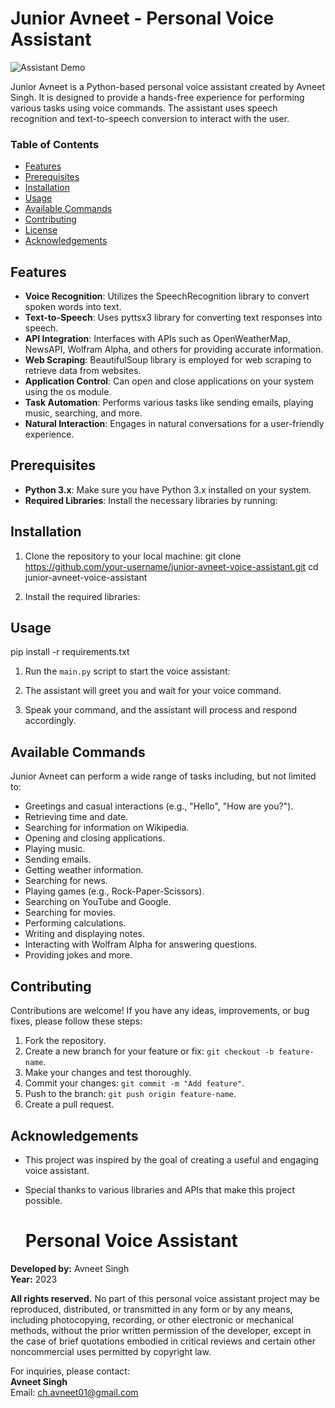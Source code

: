 # Junior Avneet - Personal Voice Assistant

![Assistant Demo](demo.gif)

Junior Avneet is a Python-based personal voice assistant created by Avneet Singh. It is designed to provide a hands-free experience for performing various tasks using voice commands. The assistant uses speech recognition and text-to-speech conversion to interact with the user.

### Table of Contents

- [Features](#features)
- [Prerequisites](#prerequisites)
- [Installation](#installation)
- [Usage](#usage)
- [Available Commands](#available-commands)
- [Contributing](#contributing)
- [License](#license)
- [Acknowledgements](#acknowledgements)

## Features

- **Voice Recognition**: Utilizes the SpeechRecognition library to convert spoken words into text.
- **Text-to-Speech**: Uses pyttsx3 library for converting text responses into speech.
- **API Integration**: Interfaces with APIs such as OpenWeatherMap, NewsAPI, Wolfram Alpha, and others for providing accurate information.
- **Web Scraping**: BeautifulSoup library is employed for web scraping to retrieve data from websites.
- **Application Control**: Can open and close applications on your system using the os module.
- **Task Automation**: Performs various tasks like sending emails, playing music, searching, and more.
- **Natural Interaction**: Engages in natural conversations for a user-friendly experience.

## Prerequisites

- **Python 3.x**: Make sure you have Python 3.x installed on your system.
- **Required Libraries**: Install the necessary libraries by running:


## Installation

1. Clone the repository to your local machine:
git clone https://github.com/your-username/junior-avneet-voice-assistant.git
cd junior-avneet-voice-assistant


2. Install the required libraries:

## Usage
pip install -r requirements.txt
1. Run the `main.py` script to start the voice assistant:


2. The assistant will greet you and wait for your voice command.

3. Speak your command, and the assistant will process and respond accordingly.

## Available Commands

Junior Avneet can perform a wide range of tasks including, but not limited to:

- Greetings and casual interactions (e.g., "Hello", "How are you?").
- Retrieving time and date.
- Searching for information on Wikipedia.
- Opening and closing applications.
- Playing music.
- Sending emails.
- Getting weather information.
- Searching for news.
- Playing games (e.g., Rock-Paper-Scissors).
- Searching on YouTube and Google.
- Searching for movies.
- Performing calculations.
- Writing and displaying notes.
- Interacting with Wolfram Alpha for answering questions.
- Providing jokes and more.

## Contributing

Contributions are welcome! If you have any ideas, improvements, or bug fixes, please follow these steps:

1. Fork the repository.
2. Create a new branch for your feature or fix: `git checkout -b feature-name`.
3. Make your changes and test thoroughly.
4. Commit your changes: `git commit -m "Add feature"`.
5. Push to the branch: `git push origin feature-name`.
6. Create a pull request.



## Acknowledgements

- This project was inspired by the goal of creating a useful and engaging voice assistant.
- Special thanks to various libraries and APIs that make this project possible.
  
  # Personal Voice Assistant
**Developed by:** Avneet Singh  
**Year:** 2023  

**All rights reserved.** No part of this personal voice assistant project may be reproduced, distributed, or transmitted in any form or by any means, including photocopying, recording, or other electronic or mechanical methods, without the prior written permission of the developer, except in the case of brief quotations embodied in critical reviews and certain other noncommercial uses permitted by copyright law.

For inquiries, please contact:  
**Avneet Singh**  
Email: ch.avneet01@gmail.com


